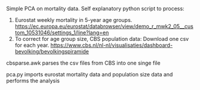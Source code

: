 Simple PCA on mortality data. Self explanatory python script to process:

1) Eurostat weekly mortality in 5-year age groups. https://ec.europa.eu/eurostat/databrowser/view/demo_r_mwk2_05__custom_10531046/settings_1/line?lang=en
2) To correct for age group size, CBS population data: Download one csv for each year. https://www.cbs.nl/nl-nl/visualisaties/dashboard-bevolking/bevolkingspiramide

cbsparse.awk parses the csv files from CBS into one singe file

pca.py imports eurostat mortality data and population size data and performs the analysis


